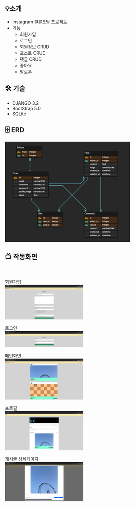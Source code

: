 ## 💡소개
* Instagram 클론코딩 프로젝트
* 기능
    * 회원가입
    * 로그인
    * 회원정보 CRUD
    * 포스트 CRUD
    * 댓글 CRUD
    * 좋아요
    * 팔로우

## 🛠️ 기술
* DJANGO 3.2
* BootStrap 5.0
* SQLite

## 🗄️ ERD
<img src="./images/ERD.jpg" style="max-width : 80%;">

## 📺 작동화면
<br>

회원가입  
<img src="./images/signup.jpg" style="max-width : 50%;">
<br>

로그인  
<img src="./images/login.jpg" style="max-width : 50%;">
<br>

메인화면  
<img src="./images/index.jpg" style="max-width : 50%;">
<br>

프로필  
<img src="./images/profile.jpg" style="max-width : 50%;">
<br>

게시글 상세페이지    
<img src="./images/detail.jpg" style="max-width : 50%;">
<br>